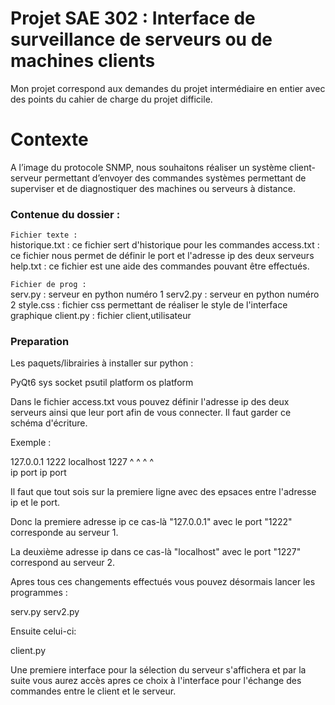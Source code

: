 # Projet SAE 302 : Interface de surveillance de serveurs ou de machines clients

Mon projet correspond aux demandes du projet intermédiaire en entier avec des points du cahier de charge du projet difficile.

# Contexte

A l’image du protocole SNMP, nous souhaitons réaliser un système client-serveur permettant d’envoyer des commandes systèmes permettant de superviser et de diagnostiquer des machines ou serveurs à distance.

### Contenue du dossier :

`Fichier texte :`             
historique.txt : ce fichier sert d'historique pour les commandes
access.txt : ce fichier nous permet de définir le port et l'adresse ip des deux serveurs
help.txt : ce fichier est une aide des commandes pouvant être effectués.

`Fichier de prog : `      
serv.py : serveur en python numéro 1
serv2.py : serveur en python numéro 2
style.css : fichier css permettant de réaliser le style de l'interface graphique
client.py : fichier client,utilisateur

### **Preparation**

Les paquets/librairies à installer sur python :

PyQt6
sys
socket
psutil
platform
os
platform

Dans le fichier access.txt vous pouvez définir l'adresse ip des deux serveurs ainsi que leur port afin de vous connecter.
Il faut garder ce schéma d'écriture.

Exemple :

127.0.0.1 1222 localhost 1227
    ^       ^      ^      ^  
    ip    port     ip    port

Il faut que tout sois sur la premiere ligne avec des epsaces entre l'adresse ip et le port.

Donc la premiere adresse ip ce cas-là "127.0.0.1" avec le port "1222" corresponde au serveur 1.

La deuxième adresse ip dans ce cas-là "localhost" avec le port "1227" correspond au serveur 2.

Apres tous ces changements effectués vous pouvez désormais lancer les programmes :

serv.py
serv2.py

Ensuite celui-ci:

client.py

Une premiere interface pour la sélection du serveur s'affichera et par la suite vous aurez accès apres ce choix à l'interface pour l'échange des commandes entre le client et le serveur.